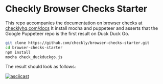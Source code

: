 # Checkly Browser Checks Starter

This repo accompanies the documentation on browser checks at [checklyhq.com/docs](https://checklyhq.com/docs/browser-checks/)
It install mocha and puppeteer and asserts that the Google Puppeteer repo is the first result on Duck Duck Go.

```bash
git clone https://github.com/checkly/browser-checks-starter.git
cd browser-checks-starter
npm install
mocha check_duckduckgo.js
``` 

The result should look as follows:

[![asciicast](https://asciinema.org/a/f3F570OMM20PnEFvSbttfFbTu.png)](https://asciinema.org/a/f3F570OMM20PnEFvSbttfFbTu)